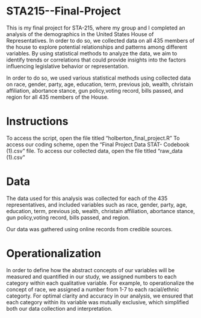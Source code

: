 # STA215--Final-Project
This is my final project for STA-215, where my group and I completed an analysis of the demographics in the United States House of Representatives. In order to do so, we collected data on all 435 members of the house to explore potential relationships and patterns among different variables. By using statistical methods to analyze the data, we aim to identify trends or correlations that could provide insights into the factors influencing legislative behavior or representation. 

In order to do so, we used various statistical methods using collected data on race, gender, party, age, education, term, previous job, wealth, christain affiliation, abortance stance, gun policy,voting record, bills passed, and region for all 435 members of the House.
# Instructions
To access the script, open the file titled “holberton_final_project.R” 
To access our coding scheme, open the “Final Project Data STAT- Codebook (1).csv” file. 
To access our collected data, open the file titled  “raw_data (1).csv”
# Data
The data used for this analysis was collected for each of the 435 representatives, and included variables such as race, gender, party, age, education, term, previous job, wealth, christain affiliation, abortance stance, gun policy,voting record, bills passed, and region. 

Our data was gathered using online records from credible sources.
# Operationalization
In order to define how the abstract concepts of our variables will be measured and quantified in our study, we assigned numbers to each category within each qualitative variable. For example, to operationalize the concept of race, we assigned a number from 1-7 to each racial/ethnic categorty. For optimal clarity and accuracy in our analysis, we ensured that each category within its variable was mutually exclusive, which simplified both our data collection and interpretation. 
